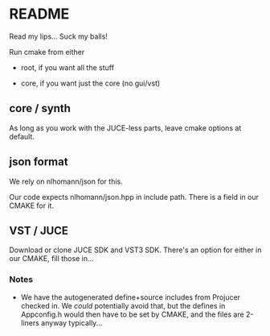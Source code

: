 # README #

Read my lips...
Suck my balls!

Run cmake from either

* root, if you want all the stuff

* core, if you want just the core (no gui/vst)


## core / synth ##

As long as you work with the JUCE-less parts, leave cmake options at default.

## json format ##

We rely on nlhomann/json for this. 

Our code expects nlhomann/json.hpp in include path. There is a field in our CMAKE for it.

## VST / JUCE ##

Download or clone JUCE SDK and VST3 SDK. There's an option for either in our CMAKE, fill those in...

### Notes ###

* We have the autogenerated define+source includes from Projucer checked in. We _could_ potentially avoid that, but the defines in Appconfig.h would then have to be set by CMAKE, and the files are 2-liners anyway typically...